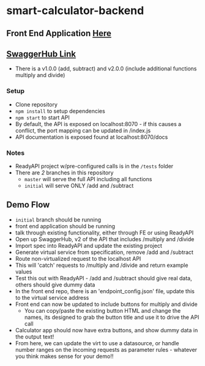 # smart-calculator-backend

## Front End Application [Here](https://github.com/nate01776/smart-calculator)
## [SwaggerHub Link](https://app.swaggerhub.com/apis/Nathan-Demo/smartbear-calculator/2.0.0)
* There is a v1.0.0 (add, subtract) and v2.0.0 (include additional functions multiply and divide)

### Setup
* Clone repository
* `npm install` to setup dependencies
* `npm start` to start API
* By default, the API is exposed on localhost:8070 - if this causes a conflict, the port mapping can be updated in /index.js
* API documentation is exposed found at localhost:8070/docs

### Notes
* ReadyAPI project w/pre-configured calls is in the `/tests` folder
* There are *2* branches in this repository
    - `master` will serve the full API including all functions
    - `initial` will serve ONLY /add and /subtract

## Demo Flow
* `initial` branch should be running
* front end application should be running
* talk through existing functionality, either through FE or using ReadyAPI
* Open up SwaggerHub, v2 of the API that includes /multiply and /divide
* Import spec into ReadyAPI and update the existing project
* Generate virtual service from specification, remove /add and /subtract
* Route non-virtualized request to the localhost API
* This will 'catch' requests to /multiply and /divide and return example values
* Test this out with ReadyAPI - /add and /subtract should give real data, others should give dummy data
* In the front end repo, there is an 'endpoint_config.json' file, update this to the virtual service address
* Front end can now be updated to include buttons for multiply and divide
    * You can copy/paste the existing button HTML and change the names, its designed to grab the button title and use it to drive the API call
* Calculator app should now have extra buttons, and show dummy data in the output text!
* From here, we can update the virt to use a datasource, or handle number ranges on the incoming requests as parameter rules - whatever you think makes sense for your demo!!
